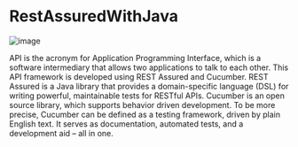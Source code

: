 # RestAssuredWithJava




![image](https://user-images.githubusercontent.com/49794348/191846253-c32b2428-292e-44c1-8568-bdc8da2be2f4.png)

API is the acronym for Application Programming Interface, which is a software intermediary that allows two applications to talk to each other. This API framework is developed using REST Assured and Cucumber. REST Assured is a Java library that provides a domain-specific language (DSL) for writing powerful, maintainable tests for RESTful APIs. Cucumber is an open source library, which supports behavior driven development. To be more precise, Cucumber can be defined as a testing framework, driven by plain English text. It serves as documentation, automated tests, and a development aid – all in one.
